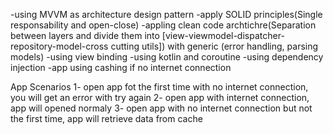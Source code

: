 -using MVVM as architecture design pattern
-apply SOLID principles(Single responsability and open-close)
-appling clean code archtichre(Separation between layers and divide them into [view-viewmodel-dispatcher-repository-model-cross cutting utils]) with generic (error handling, parsing models)
-using view binding
-using kotlin and coroutine
-using dependency injection 
-app using cashing if no internet connection


App Scenarios
1- open app fot the first time with no internet connection, you will get an error with try again
2- open app with internet connection, app will opened normaly
3- open app with no internet connection but not the first time, app will retrieve data from cache